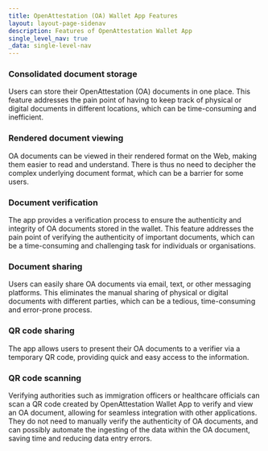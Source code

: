 ```yaml
---
title: OpenAttestation (OA) Wallet App Features
layout: layout-page-sidenav
description: Features of OpenAttestation Wallet App
single_level_nav: true
_data: single-level-nav
---
```


### Consolidated document storage
Users can store their OpenAttestation (OA) documents in one place. This feature addresses the pain point of having to keep track of physical or digital documents in different locations, which can be time-consuming and inefficient.

### Rendered document viewing

OA documents can be viewed in their rendered format on the Web, making them easier to read and understand. There is thus no need to decipher the complex underlying document format, which can be a barrier for some users.

### Document verification

The app provides a verification process to ensure the authenticity and integrity of OA documents stored in the wallet. This feature addresses the pain point of verifying the authenticity of important documents, which can be a time-consuming and challenging task for individuals or organisations.

### Document sharing

Users can easily share OA documents via email, text, or other messaging platforms. This eliminates the manual sharing of physical or digital documents with different parties, which can be a tedious, time-consuming and error-prone process.

### QR code sharing

The app allows users to present their OA documents to a verifier via a temporary QR code, providing quick and easy access to the information.

### QR code scanning

Verifying authorities such as immigration officers or healthcare officials can scan a QR code created by OpenAttestation Wallet App to verify and view an OA document, allowing for seamless integration with other applications. They do not need to manually verify the authenticity of OA documents, and can possibly automate the ingesting of the data within the OA document, saving time and reducing data entry errors.


